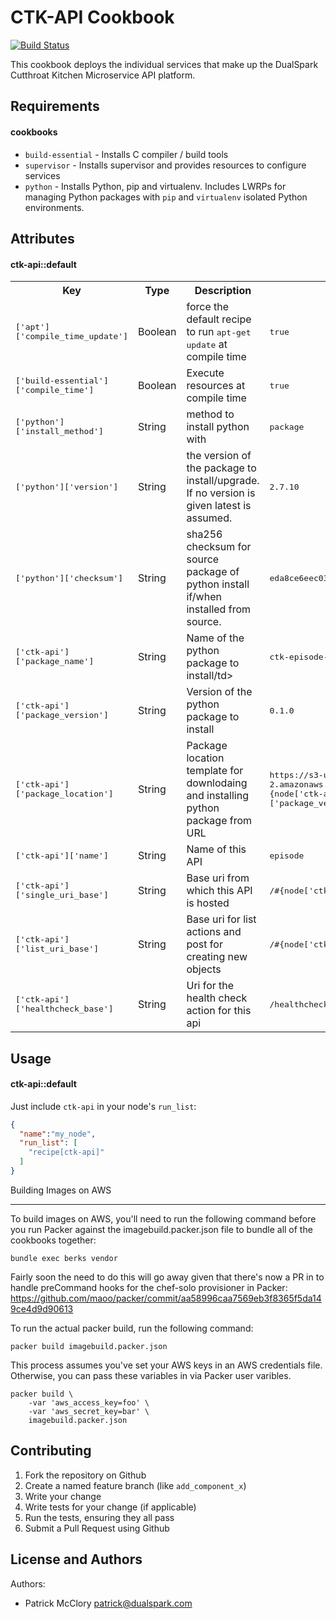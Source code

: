 CTK-API Cookbook
=================
[![Build Status](https://ci.dualspark.com/api/badge/github.com/DualSpark/ctk-api/status.svg?branch=master)](https://ci.dualspark.com/github.com/DualSpark/ctk-api)

This cookbook deploys the individual services that make up the DualSpark Cutthroat Kitchen Microservice API platform.

Requirements
------------

#### cookbooks
- `build-essential` - Installs C compiler / build tools
- `supervisor` - Installs supervisor and provides resources to configure services
- `python` - Installs Python, pip and virtualenv. Includes LWRPs for managing Python packages with `pip` and `virtualenv` isolated Python environments.

Attributes
----------

#### ctk-api::default
<table>
  <tr>
    <th>Key</th>
    <th>Type</th>
    <th>Description</th>
    <th>Default</th>
  </tr>
  <tr>
    <td><tt>['apt']['compile_time_update']</tt></td>
    <td>Boolean</td>
    <td>force the default recipe to run <tt>apt-get update</tt> at compile time</td>
    <td><tt>true</tt></td>
  </tr>
  <tr>
    <td><tt>['build-essential']['compile_time']</tt></td>
    <td>Boolean</td>
    <td>Execute resources at compile time</td>
    <td><tt>true</tt></td>
  </tr>
  <tr>
    <td><tt>['python']['install_method']</tt></td>
    <td>String</td>
    <td>method to install python with</td>
    <td><tt>package</tt></td>
  </tr>
  <tr>
    <td><tt>['python']['version']</tt></td>
    <td>String</td>
    <td>the version of the package to install/upgrade. If no version is given latest is assumed.</td>
    <td><tt>2.7.10</tt></td>
  </tr>
  <tr>
    <td><tt>['python']['checksum']</tt></td>
    <td>String</td>
    <td>sha256 checksum for source package of python install if/when installed from source.</td>
    <td><tt>eda8ce6eec03e74991abb5384170e7c65fcd7522e409b8e83d7e6372add0f12a</tt></td>
  </tr>
  <tr>
    <td><tt>['ctk-api']['package_name']</tt></td>
    <td>String</td>
    <td>Name of the python package to install/td>
    <td><tt>ctk-episode-api</tt></td>
  </tr>
  <tr>
    <td><tt>['ctk-api']['package_version']</tt></td>
    <td>String</td>
    <td>Version of the python package to install</td>
    <td><tt>0.1.0</tt></td>
  </tr>
  <tr>
    <td><tt>['ctk-api']['package_location']</tt></td>
    <td>String</td>
    <td>Package location template for downlodaing and installing python package from URL</td>
    <td><tt>https://s3-us-west-2.amazonaws.com/packages.dualspark.com/dev/ctk-api-episode/#{node['ctk-api']['package_name']}-#{node['ctk-api']['package_version']}.tar.gz</tt></td>
  </tr>
  <tr>
    <td><tt>['ctk-api']['name']</tt></td>
    <td>String</td>
    <td>Name of this API</td>
    <td><tt>episode</tt></td>
  </tr>
  <tr>
    <td><tt>['ctk-api']['single_uri_base']</tt></td>
    <td>String</td>
    <td>Base uri from which this API is hosted</td>
    <td><tt>/#{node['ctk-api']['name']}</tt></td>
  </tr>
  <tr>
    <td><tt>['ctk-api']['list_uri_base']</tt></td>
    <td>String</td>
    <td>Base uri for list actions and post for creating new objects</td>
    <td><tt>/#{node['ctk-api']['name']}s</tt></td>
  </tr>
  <tr>
    <td><tt>['ctk-api']['healthcheck_base']</tt></td>
    <td>String</td>
    <td>Uri for the health check action for this api</td>
    <td><tt>/healthcheck</tt></td>
  </tr>
</table>

Usage
-----
#### ctk-api::default

Just include `ctk-api` in your node's `run_list`:

```json
{
  "name":"my_node",
  "run_list": [
    "recipe[ctk-api]"
  ]
}
```

Building Images on AWS
______________________

To build images on AWS, you'll need to run the following command before you run Packer against the imagebuild.packer.json file to bundle all of the cookbooks together:

```
bundle exec berks vendor
```

Fairly soon the need to do this will go away given that there's now a PR in to handle preCommand hooks for the chef-solo provisioner in Packer: https://github.com/maoo/packer/commit/aa58996caa7569eb3f8365f5da149ce4d9d90613

To run the actual packer build, run the following command:

```
packer build imagebuild.packer.json
```

This process assumes you've set your AWS keys in an AWS credentials file.  Otherwise, you can pass these variables in via Packer user varibles.

```
packer build \
    -var 'aws_access_key=foo' \
    -var 'aws_secret_key=bar' \
    imagebuild.packer.json
```

Contributing
------------

1. Fork the repository on Github
2. Create a named feature branch (like `add_component_x`)
3. Write your change
4. Write tests for your change (if applicable)
5. Run the tests, ensuring they all pass
6. Submit a Pull Request using Github

License and Authors
-------------------
Authors:
* Patrick McClory <patrick@dualspark.com>

